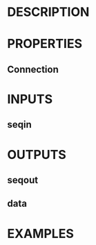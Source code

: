 # DESCRIPTION

# PROPERTIES

## Connection

# INPUTS

## seqin

# OUTPUTS

## seqout

## data

# EXAMPLES
